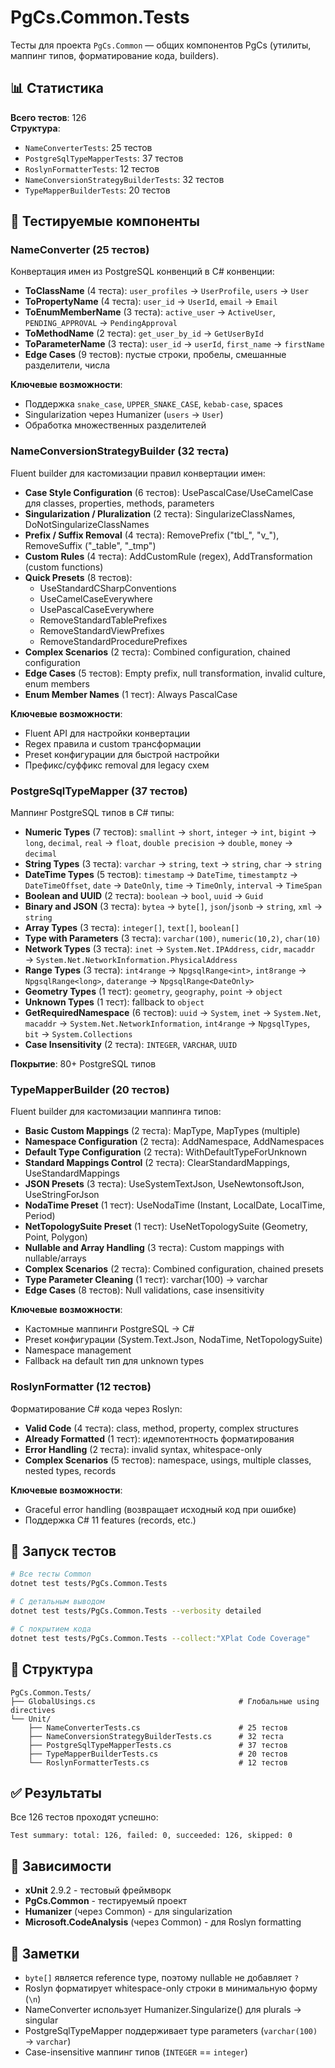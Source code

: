 # PgCs.Common.Tests

Тесты для проекта `PgCs.Common` — общих компонентов PgCs (утилиты, маппинг типов, форматирование кода, builders).

## 📊 Статистика

**Всего тестов**: 126  
**Структура**:
- `NameConverterTests`: 25 тестов
- `PostgreSqlTypeMapperTests`: 37 тестов
- `RoslynFormatterTests`: 12 тестов
- `NameConversionStrategyBuilderTests`: 32 тестов
- `TypeMapperBuilderTests`: 20 тестов

## 🧪 Тестируемые компоненты

### NameConverter (25 тестов)
Конвертация имен из PostgreSQL конвенций в C# конвенции:

- **ToClassName** (4 теста): `user_profiles` → `UserProfile`, `users` → `User`
- **ToPropertyName** (4 теста): `user_id` → `UserId`, `email` → `Email`
- **ToEnumMemberName** (3 теста): `active_user` → `ActiveUser`, `PENDING_APPROVAL` → `PendingApproval`
- **ToMethodName** (2 теста): `get_user_by_id` → `GetUserById`
- **ToParameterName** (3 теста): `user_id` → `userId`, `first_name` → `firstName`
- **Edge Cases** (9 тестов): пустые строки, пробелы, смешанные разделители, числа

**Ключевые возможности**:
- Поддержка `snake_case`, `UPPER_SNAKE_CASE`, `kebab-case`, spaces
- Singularization через Humanizer (`users` → `User`)
- Обработка множественных разделителей

### NameConversionStrategyBuilder (32 теста)
Fluent builder для кастомизации правил конвертации имен:

- **Case Style Configuration** (6 тестов): UsePascalCase/UseCamelCase для classes, properties, methods, parameters
- **Singularization / Pluralization** (2 теста): SingularizeClassNames, DoNotSingularizeClassNames
- **Prefix / Suffix Removal** (4 теста): RemovePrefix ("tbl_", "v_"), RemoveSuffix ("_table", "_tmp")
- **Custom Rules** (4 теста): AddCustomRule (regex), AddTransformation (custom functions)
- **Quick Presets** (8 тестов): 
  - UseStandardCSharpConventions
  - UseCamelCaseEverywhere
  - UsePascalCaseEverywhere
  - RemoveStandardTablePrefixes
  - RemoveStandardViewPrefixes
  - RemoveStandardProcedurePrefixes
- **Complex Scenarios** (2 теста): Combined configuration, chained configuration
- **Edge Cases** (5 тестов): Empty prefix, null transformation, invalid culture, enum members
- **Enum Member Names** (1 тест): Always PascalCase

**Ключевые возможности**:
- Fluent API для настройки конвертации
- Regex правила и custom трансформации
- Preset конфигурации для быстрой настройки
- Префикс/суффикс removal для legacy схем

### PostgreSqlTypeMapper (37 тестов)
Маппинг PostgreSQL типов в C# типы:

- **Numeric Types** (7 тестов): `smallint` → `short`, `integer` → `int`, `bigint` → `long`, `decimal`, `real` → `float`, `double precision` → `double`, `money` → `decimal`
- **String Types** (3 теста): `varchar` → `string`, `text` → `string`, `char` → `string`
- **DateTime Types** (5 тестов): `timestamp` → `DateTime`, `timestamptz` → `DateTimeOffset`, `date` → `DateOnly`, `time` → `TimeOnly`, `interval` → `TimeSpan`
- **Boolean and UUID** (2 теста): `boolean` → `bool`, `uuid` → `Guid`
- **Binary and JSON** (3 теста): `bytea` → `byte[]`, `json`/`jsonb` → `string`, `xml` → `string`
- **Array Types** (3 теста): `integer[]`, `text[]`, `boolean[]`
- **Type with Parameters** (3 теста): `varchar(100)`, `numeric(10,2)`, `char(10)`
- **Network Types** (3 теста): `inet` → `System.Net.IPAddress`, `cidr`, `macaddr` → `System.Net.NetworkInformation.PhysicalAddress`
- **Range Types** (3 теста): `int4range` → `NpgsqlRange<int>`, `int8range` → `NpgsqlRange<long>`, `daterange` → `NpgsqlRange<DateOnly>`
- **Geometry Types** (1 тест): `geometry`, `geography`, `point` → `object`
- **Unknown Types** (1 тест): fallback to `object`
- **GetRequiredNamespace** (6 тестов): `uuid` → `System`, `inet` → `System.Net`, `macaddr` → `System.Net.NetworkInformation`, `int4range` → `NpgsqlTypes`, `bit` → `System.Collections`
- **Case Insensitivity** (2 теста): `INTEGER`, `VARCHAR`, `UUID`

**Покрытие**: 80+ PostgreSQL типов

### TypeMapperBuilder (20 тестов)
Fluent builder для кастомизации маппинга типов:

- **Basic Custom Mappings** (2 теста): MapType, MapTypes (multiple)
- **Namespace Configuration** (2 теста): AddNamespace, AddNamespaces
- **Default Type Configuration** (2 теста): WithDefaultTypeForUnknown
- **Standard Mappings Control** (2 теста): ClearStandardMappings, UseStandardMappings
- **JSON Presets** (3 теста): UseSystemTextJson, UseNewtonsoftJson, UseStringForJson
- **NodaTime Preset** (1 тест): UseNodaTime (Instant, LocalDate, LocalTime, Period)
- **NetTopologySuite Preset** (1 тест): UseNetTopologySuite (Geometry, Point, Polygon)
- **Nullable and Array Handling** (3 теста): Custom mappings with nullable/arrays
- **Complex Scenarios** (2 теста): Combined configuration, chained presets
- **Type Parameter Cleaning** (1 тест): varchar(100) → varchar
- **Edge Cases** (8 тестов): Null validations, case insensitivity

**Ключевые возможности**:
- Кастомные маппинги PostgreSQL → C#
- Preset конфигурации (System.Text.Json, NodaTime, NetTopologySuite)
- Namespace management
- Fallback на default тип для unknown types

### RoslynFormatter (12 тестов)
Форматирование C# кода через Roslyn:

- **Valid Code** (4 теста): class, method, property, complex structures
- **Already Formatted** (1 тест): идемпотентность форматирования
- **Error Handling** (2 теста): invalid syntax, whitespace-only
- **Complex Scenarios** (5 тестов): namespace, usings, multiple classes, nested types, records

**Ключевые возможности**:
- Graceful error handling (возвращает исходный код при ошибке)
- Поддержка C# 11 features (records, etc.)

## 🏃 Запуск тестов

```bash
# Все тесты Common
dotnet test tests/PgCs.Common.Tests

# С детальным выводом
dotnet test tests/PgCs.Common.Tests --verbosity detailed

# С покрытием кода
dotnet test tests/PgCs.Common.Tests --collect:"XPlat Code Coverage"
```

## 📁 Структура

```
PgCs.Common.Tests/
├── GlobalUsings.cs                                # Глобальные using directives
└── Unit/
    ├── NameConverterTests.cs                      # 25 тестов
    ├── NameConversionStrategyBuilderTests.cs      # 32 теста
    ├── PostgreSqlTypeMapperTests.cs               # 37 тестов
    ├── TypeMapperBuilderTests.cs                  # 20 тестов
    └── RoslynFormatterTests.cs                    # 12 тестов
```

## ✅ Результаты

Все 126 тестов проходят успешно:

```
Test summary: total: 126, failed: 0, succeeded: 126, skipped: 0
```

## 🔧 Зависимости

- **xUnit** 2.9.2 - тестовый фреймворк
- **PgCs.Common** - тестируемый проект
- **Humanizer** (через Common) - для singularization
- **Microsoft.CodeAnalysis** (через Common) - для Roslyn formatting

## 📝 Заметки

- `byte[]` является reference type, поэтому nullable не добавляет `?`
- Roslyn форматирует whitespace-only строки в минимальную форму (`\n`)
- NameConverter использует Humanizer.Singularize() для plurals → singular
- PostgreSqlTypeMapper поддерживает type parameters (`varchar(100)` → `varchar`)
- Case-insensitive маппинг типов (`INTEGER` == `integer`)
